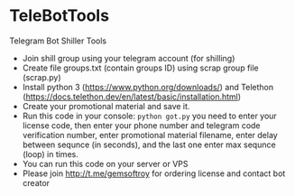 # TeleBotTools
Telegram Bot Shiller Tools
* Join shill group using your telegram account (for shilling)
* Create file groups.txt (contain groups ID) using scrap group file (scrap.py)
* Install python 3 (https://www.python.org/downloads/) and Telethon (https://docs.telethon.dev/en/latest/basic/installation.html)
* Create your promotional material and save it.
* Run this code in your console: `python got.py` you need to enter your license code, then enter your phone number and telegram code verification number, enter promotional material filename, enter delay between sequnce (in seconds), and the last one enter max sequnce (loop) in times. 
* You can run this code on your server or VPS
* Please join http://t.me/gemsoftroy for ordering license and contact bot creator
